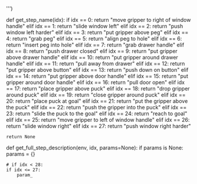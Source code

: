 
''')


def get_step_name(idx):
    if idx == 0:
        return "move gripper to right of window handle"
    elif idx == 1:
        return "slide window left"
    elif idx == 2:
        return "push window left harder"
    elif idx == 3:
        return "put gripper above peg"
    elif idx == 4:
        return "grab peg"
    elif idx == 5:
        return "align peg to hole"
    elif idx == 6:
        return "insert peg into hole"
    elif idx == 7:
        return "grab drawer handle"
    elif idx == 8:
        return "push drawer closed"
    elif idx == 9:
        return "put gripper above drawer handle"
    elif idx == 10:
        return "put gripper around drawer handle"
    elif idx == 11:
        return "pull away from drawer"
    elif idx == 12:
        return "put gripper above button"
    elif idx == 13:
        return "push down on button"
    elif idx == 14:
        return "put gripper above door handle"
    elif idx == 15:
        return "put gripper around door handle"
    elif idx == 16:
        return "pull door open"
    elif idx == 17:
        return "place gripper above puck"
    elif idx == 18:
        return "drop gripper around puck"
    elif idx == 19:
        return "close gripper around puck"
    elif idx == 20:
        return "place puck at goal"
    elif idx == 21:
        return "put the gripper above the puck"
    elif idx == 22:
        return "push the gripper into the puck"
    elif idx == 23:
        return "slide the puck to the goal"
    elif idx == 24:
        return "reach to goal"
    elif idx == 25:
        return "move gripper to left of window handle"
    elif idx == 26:
        return "slide window right"
    elif idx == 27:
        return "push window right harder"

    return None


def get_full_step_description(env, idx, params=None):
    if params is None:
        params = {}
    
    # if idx < 28:
    if idx <= 27:
        param_